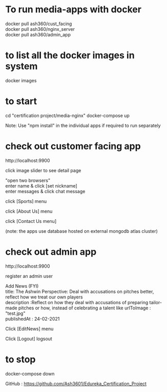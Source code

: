 # To run media-apps with docker

docker pull ash360/cust_facing  
docker pull ash360/nginx_server  
docker pull ash360/admin_app

# to list all the docker images in system

docker images

# to start

cd "certification project/media-nginx"
docker-compose up

Note: Use "npm install" in the individual apps if required to run separately

# check out customer facing app

http://localhost:9900

click image slider to see detail page

"open two browsers"  
enter name & click [set nickname]  
enter messages & click chat message

click [Sports] menu

click [About Us] menu

click [Contact Us menu]

(note: the apps use database hosted on external mongodb atlas cluster)

# check out admin app

http://localhost:9900

register an admin user

Add News (FYI)  
title: The Ashwin Perspective: Deal with accusations on pitches better, reflect how we treat our own players  
description :Reflect on how they deal with accusations of preparing tailor-made pitches or how, instead of celebrating a talent like
urlToImage : "test.jpg"  
publishedAt : 24-02-2021

Click [EditNews] menu

Click [Logout] logsout

# to stop

docker-compose down

GitHub : https://github.com/Ash3601/Edureka_Certification_Project
